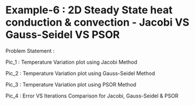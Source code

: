 # Example-6 : 2D Steady State heat conduction & convection - Jacobi VS Gauss-Seidel VS PSOR

Problem Statement :



Pic_1 : Temperature Variation plot using Jacobi Method



Pic_2 : Temperature Variation plot using Gauss-Seidel Method


Pic_3 : Temperature Variation plot using PSOR Method


Pic_4 : Error VS Iterations Comparison for Jacobi, Gauss-Seidel & PSOR

